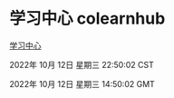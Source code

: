 # 学习中心 colearnhub
[学习中心](http://27.19.33.125:56308/colearnhub/)

2022年 10月 12日 星期三 22:50:02 CST

2022年 10月 12日 星期三 14:50:02 GMT
